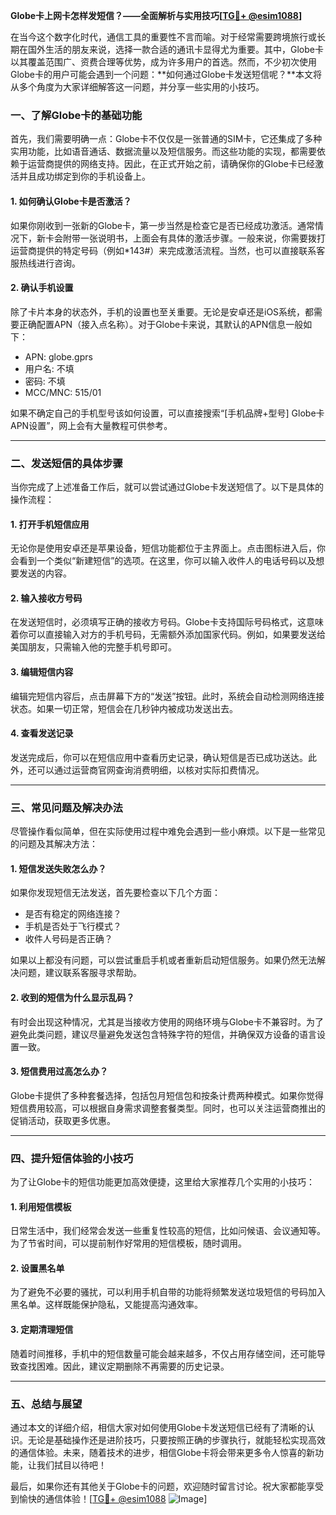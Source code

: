 **Globe卡上网卡怎样发短信？——全面解析与实用技巧[[TG💪+ @esim1088](https://t.me/s/esim1088)]**

在当今这个数字化时代，通信工具的重要性不言而喻。对于经常需要跨境旅行或长期在国外生活的朋友来说，选择一款合适的通讯卡显得尤为重要。其中，Globe卡以其覆盖范围广、资费合理等优势，成为许多用户的首选。然而，不少初次使用Globe卡的用户可能会遇到一个问题：**如何通过Globe卡发送短信呢？**本文将从多个角度为大家详细解答这一问题，并分享一些实用的小技巧。

### **一、了解Globe卡的基础功能**

首先，我们需要明确一点：Globe卡不仅仅是一张普通的SIM卡，它还集成了多种实用功能，比如语音通话、数据流量以及短信服务。而这些功能的实现，都需要依赖于运营商提供的网络支持。因此，在正式开始之前，请确保你的Globe卡已经激活并且成功绑定到你的手机设备上。

#### **1. 如何确认Globe卡是否激活？**
如果你刚收到一张新的Globe卡，第一步当然是检查它是否已经成功激活。通常情况下，新卡会附带一张说明书，上面会有具体的激活步骤。一般来说，你需要拨打运营商提供的特定号码（例如*143#）来完成激活流程。当然，也可以直接联系客服热线进行咨询。

#### **2. 确认手机设置**
除了卡片本身的状态外，手机的设置也至关重要。无论是安卓还是iOS系统，都需要正确配置APN（接入点名称）。对于Globe卡来说，其默认的APN信息一般如下：
- APN: globe.gprs
- 用户名: 不填
- 密码: 不填
- MCC/MNC: 515/01

如果不确定自己的手机型号该如何设置，可以直接搜索“[手机品牌+型号] Globe卡 APN设置”，网上会有大量教程可供参考。

---

### **二、发送短信的具体步骤**

当你完成了上述准备工作后，就可以尝试通过Globe卡发送短信了。以下是具体的操作流程：

#### **1. 打开手机短信应用**
无论你是使用安卓还是苹果设备，短信功能都位于主界面上。点击图标进入后，你会看到一个类似“新建短信”的选项。在这里，你可以输入收件人的电话号码以及想要发送的内容。

#### **2. 输入接收方号码**
在发送短信时，必须填写正确的接收方号码。Globe卡支持国际号码格式，这意味着你可以直接输入对方的手机号码，无需额外添加国家代码。例如，如果要发送给美国朋友，只需输入他的完整手机号即可。

#### **3. 编辑短信内容**
编辑完短信内容后，点击屏幕下方的“发送”按钮。此时，系统会自动检测网络连接状态。如果一切正常，短信会在几秒钟内被成功发送出去。

#### **4. 查看发送记录**
发送完成后，你可以在短信应用中查看历史记录，确认短信是否已成功送达。此外，还可以通过运营商官网查询消费明细，以核对实际扣费情况。

---

### **三、常见问题及解决办法**

尽管操作看似简单，但在实际使用过程中难免会遇到一些小麻烦。以下是一些常见的问题及其解决方法：

#### **1. 短信发送失败怎么办？**
如果你发现短信无法发送，首先要检查以下几个方面：
- 是否有稳定的网络连接？
- 手机是否处于飞行模式？
- 收件人号码是否正确？

如果以上都没有问题，可以尝试重启手机或者重新启动短信服务。如果仍然无法解决问题，建议联系客服寻求帮助。

#### **2. 收到的短信为什么显示乱码？**
有时会出现这种情况，尤其是当接收方使用的网络环境与Globe卡不兼容时。为了避免此类问题，建议尽量避免发送包含特殊字符的短信，并确保双方设备的语言设置一致。

#### **3. 短信费用过高怎么办？**
Globe卡提供了多种套餐选择，包括包月短信包和按条计费两种模式。如果你觉得短信费用较高，可以根据自身需求调整套餐类型。同时，也可以关注运营商推出的促销活动，获取更多优惠。

---

### **四、提升短信体验的小技巧**

为了让Globe卡的短信功能更加高效便捷，这里给大家推荐几个实用的小技巧：

#### **1. 利用短信模板**
日常生活中，我们经常会发送一些重复性较高的短信，比如问候语、会议通知等。为了节省时间，可以提前制作好常用的短信模板，随时调用。

#### **2. 设置黑名单**
为了避免不必要的骚扰，可以利用手机自带的功能将频繁发送垃圾短信的号码加入黑名单。这样既能保护隐私，又能提高沟通效率。

#### **3. 定期清理短信**
随着时间推移，手机中的短信数量可能会越来越多，不仅占用存储空间，还可能导致查找困难。因此，建议定期删除不再需要的历史记录。

---

### **五、总结与展望**

通过本文的详细介绍，相信大家对如何使用Globe卡发送短信已经有了清晰的认识。无论是基础操作还是进阶技巧，只要按照正确的步骤执行，就能轻松实现高效的通信体验。未来，随着技术的进步，相信Globe卡将会带来更多令人惊喜的新功能，让我们拭目以待吧！

最后，如果你还有其他关于Globe卡的问题，欢迎随时留言讨论。祝大家都能享受到愉快的通信体验！[[TG💪+ @esim1088](https://t.me/s/esim1088) ![Image](https://i.postimg.cc/4NQfJmqS/Snipaste-2025-05-13-00-14-12.png)]